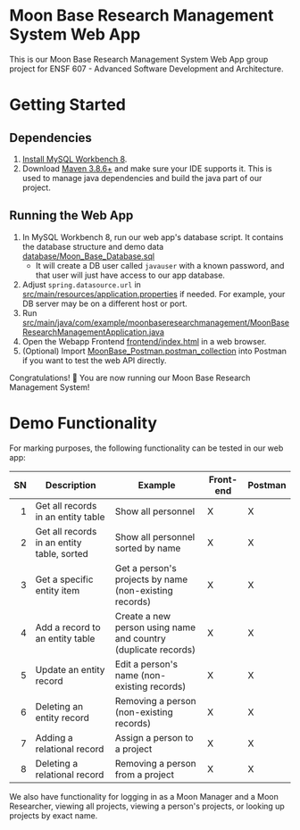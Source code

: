 # Moon Base Research Management System Web App

This is our Moon Base Research Management System Web App group project for ENSF 607 - Advanced Software Development and Architecture.

# Getting Started

## Dependencies

1. [Install MySQL Workbench 8](https://dev.mysql.com/downloads/workbench/).
1. Download [Maven 3.8.6+](https://maven.apache.org/download.cgi) and make sure your IDE supports it. This is used to manage java dependencies and build the java part of our project.

## Running the Web App

1. In MySQL Workbench 8, run our web app's database script. It contains the database structure and demo data [database/Moon_Base_Database.sql](database/Moon_Base_Database.sql)
    * It will create a DB user called `javauser` with a known password, and that user will just have access to our app database.
1. Adjust `spring.datasource.url` in [src/main/resources/application.properties](src/main/resources/application.properties) if needed. For example, your DB server may be on a different host or port.
1. Run [src/main/java/com/example/moonbaseresearchmanagement/MoonBaseResearchManagementApplication.java](src/main/java/com/example/moonbaseresearchmanagement/MoonBaseResearchManagementApplication.java)
1. Open the Webapp Frontend [frontend/index.html](frontend/index.html) in a web browser.
1. (Optional) Import [MoonBase_Postman.postman_collection](MoonBase_Postman.postman_collection) into Postman if you want to test the web API directly.

Congratulations! 🎉 You are now running our Moon Base Research Management System!

# Demo Functionality

For marking purposes, the following functionality can be tested in our web app:

|SN|Description|Example|Front-end|Postman|
|----:|----|----|----|:----|
|1|Get all records in an entity table|Show all personnel|X|X|
|2|Get all records in an entity table, sorted|Show all personnel sorted by name|X|X|
|3|Get a specific entity item|Get a person's projects by name (non-existing records)|X|X|
|4|Add a record to an entity table|Create a new person using name and country (duplicate records)|X|X|
|5|Update an entity record|Edit a person's name (non-existing records)|X|X|
|6|Deleting an entity record|Removing a person (non-existing records)|X|X|
|7|Adding a relational record|Assign a person to a project|X|X|
|8|Deleting a relational record|Removing a person from a project|X|X|

We also have functionality for logging in as a Moon Manager and a Moon Researcher, viewing all projects, viewing a person's projects, or looking up projects by exact name.
